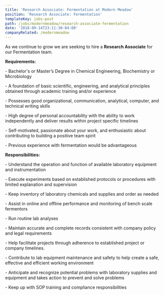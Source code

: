 ```yaml
---
title: 'Research Associate: Fermentation at Modern Meadow'
position: 'Research Associate: Fermentation'
templateKey: jobs-post
path: /jobs/modernmeadow/research-associate-fermentation
date: '2018-09-14T23:11:30-04:00'
companyRelated: /modernmeadow
---
```

As we continue to grow we are seeking to hire a **Research Associate** for our Fermentation team.



**Requirements:**

\- Bachelor's or Master’s Degree in Chemical Engineering, Biochemistry or Microbiology

\- A foundation of basic scientific, engineering, and analytical principles obtained through academic training and/or experience

\- Possesses good organizational, communication, analytical, computer, and technical writing skills

\- High degree of personal accountability with the ability to work independently and deliver results within project specific timelines

\- Self-motivated, passionate about your work, and enthusiastic about contributing to building a positive team spirit

\- Previous experience with fermentation would be advantageous



**Responsibilities:**

\- Understand the operation and function of available laboratory equipment and instrumentation

\- Execute experiments based on established protocols or procedures with limited explanation and supervision

\- Keep inventory of laboratory chemicals and supplies and order as needed

\- Assist in online and offline performance and monitoring of bench scale fermentors

\- Run routine lab analyses

\- Maintain accurate and complete records consistent with company policy and legal requirements

\- Help facilitate projects through adherence to established project or company timelines.  

\- Contribute to lab equipment maintenance and safety to help create a safe, effective and efficient working environment

\- Anticipate and recognize potential problems with laboratory supplies and equipment and takes action to prevent and solve problems

\- Keep up with SOP training and compliance responsibilities

